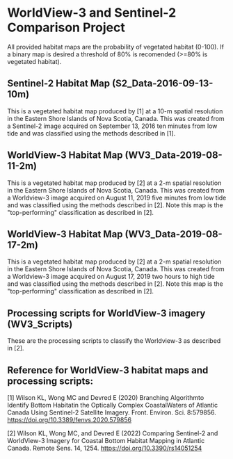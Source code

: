 # WorldView-3 and Sentinel-2 Comparison Project

All provided habitat maps are the probability of vegetated habitat (0-100). If a binary map is desired a threshold of 80% is recomended (>=80% is vegetated habitat). 

## Sentinel-2 Habitat Map (S2_Data-2016-09-13-10m)

This is a vegetated habitat map produced by [1] at a 10-m spatial resolution in the Eastern Shore Islands of Nova Scotia, Canada. This was created from a Sentinel-2 image acquired on September 13, 2016 ten minutes from low tide and was classified using the methods described in [1].

## WorldView-3 Habitat Map (WV3_Data-2019-08-11-2m)

This is a vegetated habitat map produced by [2] at a 2-m spatial resolution in the Eastern Shore Islands of Nova Scotia, Canada. This was created from a Worldview-3 image acquired on August 11, 2019 five minutes from low tide and was classified using the methods described in [2]. Note this map is the "top-performing" classification as described in [2].

## WorldView-3 Habitat Map (WV3_Data-2019-08-17-2m)

This is a vegetated habitat map produced by [2] at a 2-m spatial resolution in the Eastern Shore Islands of Nova Scotia, Canada. This was created from a Worldview-3 image acquired on August 17, 2019 two hours to high tide and was classified using the methods described in [2]. Note this map is the "top-performing" classification as described in [2].

## Processing scripts for WorldView-3 imagery (WV3_Scripts)

These are the processing scripts to classify the Worldview-3 as described in [2].

## Reference for WorldView-3 habitat maps and processing scripts:

[1] Wilson KL, Wong MC and Devred E (2020) Branching Algorithmto Identify Bottom Habitatin the Optically Complex CoastalWaters of Atlantic Canada Using Sentinel-2 Satellite Imagery. Front. Environ. Sci. 8:579856. https://doi.org/10.3389/fenvs.2020.579856

[2] Wilson KL, Wong MC, and Devred E (2022) Comparing Sentinel-2 and WorldView-3 Imagery for Coastal Bottom Habitat Mapping in Atlantic Canada. Remote Sens. 14, 1254. https://doi.org/10.3390/rs14051254

